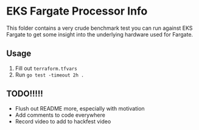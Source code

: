 # EKS Fargate Processor Info

This folder contains a very crude benchmark test you can run against EKS Fargate to get some insight into the underlying
hardware used for Fargate.

## Usage

1. Fill out `terraform.tfvars`
1. Run `go test -timeout 2h .`



## TODO!!!!!

- Flush out README more, especially with motivation
- Add comments to code everywhere
- Record video to add to hackfest video
